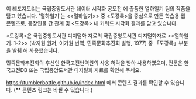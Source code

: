 이 레포지토리는 국립중앙도서관 데이터 시각화 공모전 에 출품한 열하일기 팀의 작품을 담고 있습니다.
'열하일기'는 <<열하일기>> 중 <도강록>을 중심으로 만든 학습용 웹 콘텐츠로, 등장인물 간 관계 및 <도강록> 내 키워드 시각화 결과를 담고 있습니다.

<도강록>은 국립중앙도서관 디지털화 자료의 국립중앙도서관 디지털화자료 <<열하일기. 1-2>> (박지원 원저, 이가원 번역, 민족문화추진회 발행, 1977) 중 「도강록」부분을 발췌 해 사용했습니다. 

민족문화추진회의 후신인 한국고전번역원의 사용 허락을 받아 사용하였으며, 
전문은 한국고전DB 또는 국립중앙도서관 디지털화 자료를 확인해 주세요.


https://tumblerbottle.github.io/index.html 에서 콘텐츠 결과를 확인할 수 있습니다.
(** 콘텐츠 링크는 바뀔 수 있습니다.)
